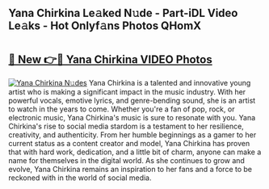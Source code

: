 ## Yana Chirkina Le𝚊ked N𝚞de - Part-iDL Video Le𝚊ks - Hot Onlyf𝚊ns Photos QHomX

# <h2><a href="http://ac51872.deff.icu/?id=Yana+Chirkina">🔗 New 👉🔴 Yana Chirkina VIDEO Photos</a></h2>

[![Yana Chirkina N𝚞des](https://i.imgur.com/rIISA9y.gif)](http://ac51872.deff.icu/?id=Yana+Chirkina)
Yana Chirkina is a talented and innovative young artist who is making a significant impact in the music industry. With her powerful vocals, emotive lyrics, and genre-bending sound, she is an artist to watch in the years to come. Whether you're a fan of pop, rock, or electronic music, Yana Chirkina's music is sure to resonate with you. Yana Chirkina's rise to social media stardom is a testament to her resilience, creativity, and authenticity. From her humble beginnings as a gamer to her current status as a content creator and model, Yana Chirkina has proven that with hard work, dedication, and a little bit of charm, anyone can make a name for themselves in the digital world. As she continues to grow and evolve, Yana Chirkina remains an inspiration to her fans and a force to be reckoned with in the world of social media.
